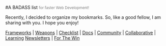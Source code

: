 #A BADASS list <small style="color: gray"> for faster Web Development! </small>

Recently, I decided to organize my bookmarks. So, like a good fellow, I am sharing with you. I hope you enjoy!

[Frameworks](/sections/frameworks.md) | [Weapons](/sections/weapons.md) | [Checklist](/sections/checklist.md) | [Docs](/sections/docs.md) | [Community](/sections/community.md) | [Collaborative](/sections/collaborative.md) | [Learning](/sections/learning.md) [Newsletters](/sections/news.md) | [For The Win](/sections/ftw.md)
